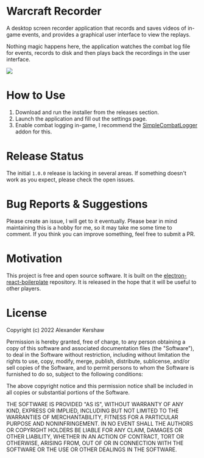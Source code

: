 # Warcraft Recorder

A desktop screen recorder application that records and saves videos of in-game events, and provides a graphical user interface to view the replays. 

Nothing magic happens here, the application watches the combat log file for events, records to disk and then plays back the recordings in the user interface.

![](https://i.imgur.com/PwuGFQ8.png)

#  How to Use
1. Download and run the installer from the releases section.
1. Launch the application and fill out the settings page. 
1. Enable combat logging in-game, I recommend the [SimpleCombatLogger](https://www.curseforge.com/wow/addons/simplecombatlogger) addon for this. 

#  Release Status

The initial `1.0.0` release is lacking in several areas. If something doesn't work as you expect, please check the open issues. 

# Bug Reports & Suggestions

Please create an issue, I will get to it eventually. Please bear in mind maintaining this is a hobby for me, so it may take me some time to comment. If you think you can improve something, feel free to submit a PR.

# Motivation

This project is free and open source software. It is built on the [electron-react-boilerplate](https://github.com/electron-react-boilerplate/electron-react-boilerplate) repository. It is released in the hope that it will be useful to other players.

# License

Copyright (c) 2022 Alexander Kershaw

Permission is hereby granted, free of charge, to any person obtaining a copy of this software and associated documentation files (the "Software"), to deal in the Software without restriction, including without limitation the rights to use, copy, modify, merge, publish, distribute, sublicense, and/or sell copies of the Software, and to permit persons to whom the Software is furnished to do so, subject to the following conditions: 

The above copyright notice and this permission notice shall be included in all copies or substantial portions of the Software.

THE SOFTWARE IS PROVIDED "AS IS", WITHOUT WARRANTY OF ANY KIND, EXPRESS OR IMPLIED, INCLUDING BUT NOT LIMITED TO THE WARRANTIES OF MERCHANTABILITY, FITNESS FOR A PARTICULAR PURPOSE AND NONINFRINGEMENT. IN NO EVENT SHALL THE AUTHORS OR COPYRIGHT HOLDERS BE LIABLE FOR ANY CLAIM, DAMAGES OR OTHER LIABILITY, WHETHER IN AN ACTION OF CONTRACT, TORT OR OTHERWISE, ARISING FROM, OUT OF OR IN CONNECTION WITH THE SOFTWARE OR THE USE OR OTHER DEALINGS IN THE SOFTWARE.